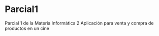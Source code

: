 # Parcial1
Parcial 1 de la Materia Informática 2
Aplicación para venta y compra de productos en un cine
